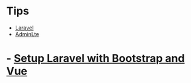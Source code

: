 # Tips

- [Laravel](/wg-tips/laravel.html)
- [AdminLte](/wg-tips/adminlte.html)
# - [Setup Laravel with Bootstrap and Vue](/wg-tips/setup-laravel-bs-vue.html)